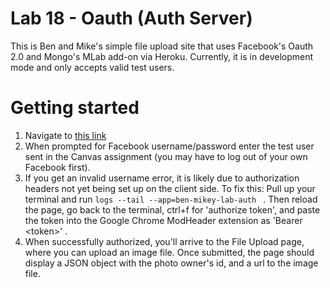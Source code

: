 # Lab 18 - Oauth (Auth Server)

This is Ben and Mike's simple file upload site that uses Facebook's Oauth 2.0 and Mongo's MLab add-on via Heroku. Currently, it is in development mode and only accepts valid test users.

# Getting started

 1. Navigate to [this link](https://ben-mikey-lab-web.herokuapp.com/)
 2. When prompted for Facebook username/password enter the test user sent in the Canvas assignment (you may have to log out of your own Facebook first).
 3. If you get an invalid username error, it is likely due to authorization headers not yet being set up on the client side. To fix this: Pull up your terminal and run ```logs --tail --app=ben-mikey-lab-auth ``` . Then reload the page, go back to the terminal, ctrl+f for 'authorize token', and paste the token into the Google Chrome ModHeader extension as 'Bearer \<token>' .
 4. When successfully authorized, you'll arrive to the File Upload page, where you can upload an image file. Once submitted, the page should display a JSON object with the photo owner's id, and a url to the image file. 
